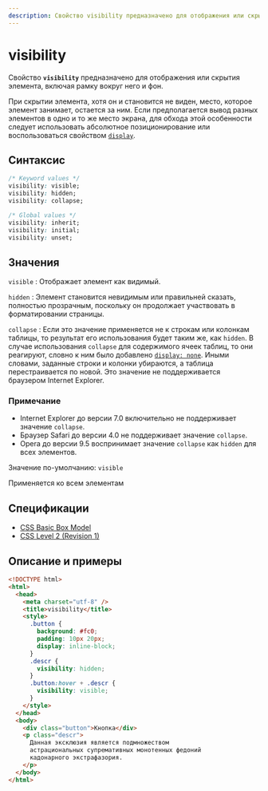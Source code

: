 ```yaml
---
description: Свойство visibility предназначено для отображения или скрытия элемента, включая рамку вокруг него и фон
---
```


# visibility

Свойство **`visibility`** предназначено для отображения или скрытия элемента, включая рамку вокруг него и фон.

При скрытии элемента, хотя он и становится не виден, место, которое элемент занимает, остается за ним. Если предполагается вывод разных элементов в одно и то же место экрана, для обхода этой особенности следует использовать абсолютное позиционирование или воспользоваться свойством [`display`](display.md).

## Синтаксис

```css
/* Keyword values */
visibility: visible;
visibility: hidden;
visibility: collapse;

/* Global values */
visibility: inherit;
visibility: initial;
visibility: unset;
```

## Значения

`visible`
: Отображает элемент как видимый.

`hidden`
: Элемент становится невидимым или правильней сказать, полностью прозрачным, поскольку он продолжает участвовать в форматировании страницы.

`collapse`
: Если это значение применяется не к строкам или колонкам таблицы, то результат его использования будет таким же, как `hidden`. В случае использования `collapse` для содержимого ячеек таблиц, то они реагируют, словно к ним было добавлено [`display: none`](display.md). Иными словами, заданные строки и колонки убираются, а таблица перестраивается по новой. Это значение не поддерживается браузером Internet Explorer.

### Примечание

- Internet Explorer до версии 7.0 включительно не поддерживает значение `collapse`.
- Браузер Safari до версии 4.0 не поддерживает значение `collapse`.
- Opera до версии 9.5 воспринимает значение `collapse` как `hidden` для всех элементов.

Значение по-умолчанию: `visible`

Применяется ко всем элементам

## Спецификации

- [CSS Basic Box Model](http://dev.w3.org/csswg/css3-box/#the-visibility-property)
- [CSS Level 2 (Revision 1)](http://www.w3.org/TR/CSS2/visufx.html#visibility)

## Описание и примеры

```html
<!DOCTYPE html>
<html>
  <head>
    <meta charset="utf-8" />
    <title>visibility</title>
    <style>
      .button {
        background: #fc0;
        padding: 10px 20px;
        display: inline-block;
      }
      .descr {
        visibility: hidden;
      }
      .button:hover + .descr {
        visibility: visible;
      }
    </style>
  </head>
  <body>
    <div class="button">Кнопка</div>
    <p class="descr">
      Данная эксклюзия является подмножеством
      астрациональных супремативных монотенных федоний
      кадонарного экстрафазория.
    </p>
  </body>
</html>
```
